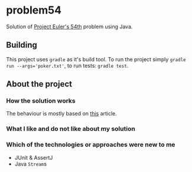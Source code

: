 # problem54

Solution of [Project Euler's 54th](https://projecteuler.net/problem=54) problem using Java.

## Building

This project uses `gradle` as it's build tool.
To run the project simply `gradle run --args='poker.txt'`, to run tests: `gradle test`.

## About the project

### How the solution works

The behaviour is mostly based on [this](https://www.pokernews.com/poker-hands.htm) article.

### What I like and do not like about my solution

### Which of the technologies or approaches were new to me

* JUnit & AssertJ
* Java `Stream`s
